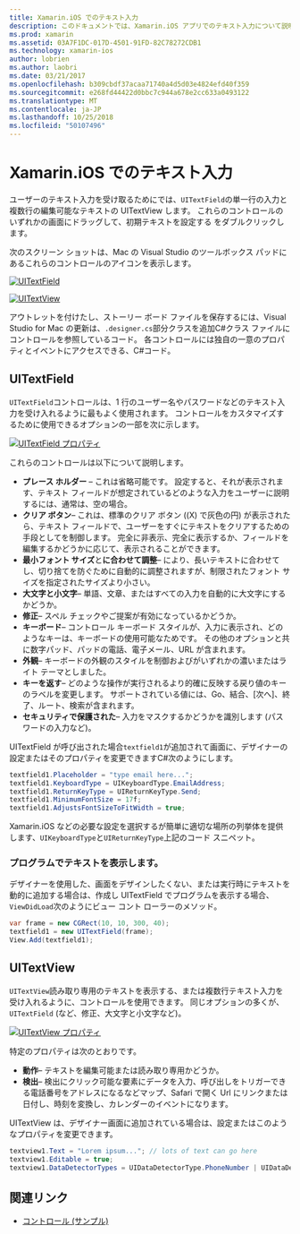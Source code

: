 ```yaml
---
title: Xamarin.iOS でのテキスト入力
description: このドキュメントでは、Xamarin.iOS アプリでのテキスト入力について説明します。 これは、UITextField と UITextVIew を使用してプログラムと iOS デザイナーの両方について説明します。
ms.prod: xamarin
ms.assetid: 03A7F1DC-017D-4501-91FD-82C78272CDB1
ms.technology: xamarin-ios
author: lobrien
ms.author: laobri
ms.date: 03/21/2017
ms.openlocfilehash: b309cbdf37acaa71740a4d5d03e4824efd40f359
ms.sourcegitcommit: e268fd44422d0bbc7c944a678e2cc633a0493122
ms.translationtype: MT
ms.contentlocale: ja-JP
ms.lasthandoff: 10/25/2018
ms.locfileid: "50107496"
---
```

# <a name="text-input-in-xamarinios"></a>Xamarin.iOS でのテキスト入力

ユーザーのテキスト入力を受け取るためにでは、`UITextField`の単一行の入力と複数行の編集可能なテキストの UITextView します。 これらのコントロールのいずれかの画面にドラッグして、初期テキストを設定する をダブルクリックします。

次のスクリーン ショットは、Mac の Visual Studio のツールボックス パッドにあるこれらのコントロールのアイコンを表示します。

 [![](text-input-images/image11a.png "UITextField")](text-input-images/image11a.png#lightbox)

 [![](text-input-images/image13a.png "UITextView")](text-input-images/image13a.png#lightbox)

アウトレットを付けたし、ストーリー ボード ファイルを保存するには、Visual Studio for Mac の更新は、`.designer.cs`部分クラスを追加C#クラス ファイルにコントロールを参照しているコード。 各コントロールには独自の一意のプロパティとイベントにアクセスできる、C#コード。

 <a name="UITextField" />


## <a name="uitextfield"></a>UITextField

`UITextField`コントロールは、1 行のユーザー名やパスワードなどのテキスト入力を受け入れるように最もよく使用されます。 コントロールをカスタマイズするために使用できるオプションの一部を次に示します。

 [![](text-input-images/image15a.png "UITextField プロパティ")](text-input-images/image15a.png#lightbox)

これらのコントロールは以下について説明します。

-  **プレース ホルダー** – これは省略可能です。 設定すると、それが表示されます、テキスト フィールドが想定されているどのような入力をユーザーに説明するには、通常は、空の場合。
-  **クリア ボタン**– これは、標準のクリア ボタン ((X) で灰色の円) が表示されたら、テキスト フィールドで、ユーザーをすぐにテキストをクリアするための手段としてを制御します。 完全に非表示、完全に表示するか、フィールドを編集するかどうかに応じて、表示されることができます。
-  **最小フォント サイズ**と**に合わせて調整**– により、長いテキストに合わせてし、切り捨てを防ぐために自動的に調整されますが、制限されたフォント サイズを指定されたサイズより小さい。
-  **大文字と小文字**– 単語、文章、またはすべての入力を自動的に大文字にするかどうか。
-  **修正**– スペル チェックやご提案が有効になっているかどうか。
-  **キーボード**– コントロール キーボード スタイルが、入力に表示され、どのようなキーは、キーボードの使用可能なためです。 その他のオプションと共に数字パッド、パッドの電話、電子メール、URL が含まれます。
-  **外観**– キーボードの外観のスタイルを制御およびがいずれかの濃いまたはライト テーマとしました。
-  **キーを返す**– どのような操作が実行されるより的確に反映する戻り値のキーのラベルを変更します。 サポートされている値には、Go、結合、[次へ]、終了、ルート、検索が含まれます。
-  **セキュリティで保護された**– 入力をマスクするかどうかを識別します (パスワードの入力など)。


UITextField が呼び出された場合`textfield1`が追加されて画面に、デザイナーの設定またはそのプロパティを変更できますC#次のようにします。

```csharp
textfield1.Placeholder = "type email here...";
textfield1.KeyboardType = UIKeyboardType.EmailAddress;
textfield1.ReturnKeyType = UIReturnKeyType.Send;
textfield1.MinimumFontSize = 17f;
textfield1.AdjustsFontSizeToFitWidth = true;
```

Xamarin.iOS などの必要な設定を選択するが簡単に適切な場所の列挙体を提供します、`UIKeyboardType`と`UIReturnKeyType`上記のコード スニペット。

### <a name="display-text-programmatically"></a>プログラムでテキストを表示します。

デザイナーを使用した、画面をデザインしたくない、または実行時にテキストを動的に追加する場合は、作成し UITextField でプログラムを表示する場合、`ViewDidLoad`次のようにビュー コント ローラーのメソッド。

```csharp
var frame = new CGRect(10, 10, 300, 40);
textfield1 = new UITextField(frame);
View.Add(textfield1);
```

 <a name="UITextView" />


## <a name="uitextview"></a>UITextView

`UITextView`読み取り専用のテキストを表示する、または複数行テキスト入力を受け入れるように、コントロールを使用できます。 同じオプションの多くが、 `UITextField` (など、修正、大文字と小文字など)。

 [![](text-input-images/image16a.png "UITextView プロパティ")](text-input-images/image16a.png#lightbox)

特定のプロパティは次のとおりです。

-  **動作**– テキストを編集可能または読み取り専用かどうか。
-  **検出**– 検出にクリック可能な要素にデータを入力、呼び出しをトリガーできる電話番号をアドレスになるなどマップ、Safari で開く Url にリンクまたは日付し、時刻を変換し、カレンダーのイベントになります。


UITextView は、デザイナー画面に追加されている場合は、設定またはこのようなプロパティを変更できます。

```csharp
textview1.Text = "Lorem ipsum..."; // lots of text can go here
textview1.Editable = true;
textview1.DataDetectorTypes = UIDataDetectorType.PhoneNumber | UIDataDetectorType.Link;
```



## <a name="related-links"></a>関連リンク

- [コントロール (サンプル)](https://developer.xamarin.com/samples/Controls/)
